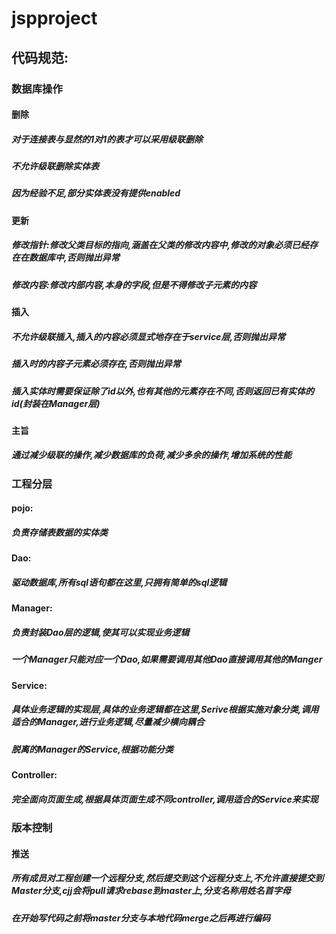 # jspproject

## 代码规范:

### 数据库操作
#### 删除
##### 对于连接表与显然的1对1的表才可以采用级联删除
##### 不允许级联删除实体表
##### 因为经验不足,部分实体表没有提供enabled
#### 更新
##### 修改指针:修改父类目标的指向,涵盖在父类的修改内容中,修改的对象必须已经存在在数据库中,否则抛出异常
##### 修改内容:修改内部内容,本身的字段,但是不得修改子元素的内容
#### 插入
##### 不允许级联插入,插入的内容必须显式地存在于service层,否则抛出异常
##### 插入时的内容子元素必须存在,否则抛出异常
##### 插入实体时需要保证除了id以外,也有其他的元素存在不同,否则返回已有实体的id(封装在Manager层)
#### 主旨
##### 通过减少级联的操作,减少数据库的负荷,减少多余的操作,增加系统的性能
### 工程分层
#### pojo:
##### 负责存储表数据的实体类
#### Dao:
##### 驱动数据库,所有sql语句都在这里,只拥有简单的sql逻辑
#### Manager:
##### 负责封装Dao层的逻辑,使其可以实现业务逻辑
##### 一个Manager只能对应一个Dao,如果需要调用其他Dao直接调用其他的Manger
#### Service:
##### 具体业务逻辑的实现层,具体的业务逻辑都在这里,Serive根据实施对象分类,调用适合的Manager,进行业务逻辑,尽量减少横向耦合
##### 脱离的Manager的Service,根据功能分类
#### Controller:
##### 完全面向页面生成,根据具体页面生成不同controller,调用适合的Service来实现
### 版本控制
#### 推送
##### 所有成员对工程创建一个远程分支,然后提交到这个远程分支上,不允许直接提交到Master分支,cjj会将pull请求rebase到master上,分支名称用姓名首字母
##### 在开始写代码之前将master分支与本地代码merge之后再进行编码
